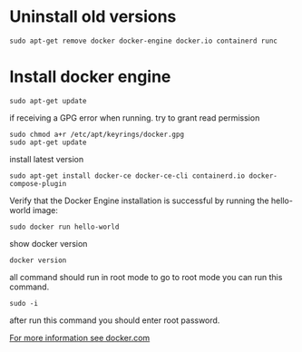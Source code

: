 # Uninstall old versions
```commandline
sudo apt-get remove docker docker-engine docker.io containerd runc
```

# Install docker engine 

```commandline
sudo apt-get update
```
if receiving a GPG error when running. try to grant read permission

```commandline
sudo chmod a+r /etc/apt/keyrings/docker.gpg
sudo apt-get update
```

install latest version
```commandline
sudo apt-get install docker-ce docker-ce-cli containerd.io docker-compose-plugin
```

Verify that the Docker Engine installation is successful by running the hello-world image:
```commandline
sudo docker run hello-world
```

show docker version
```commandline
docker version
```
all command should run in root mode to go to root mode you can run this command.
```commandline
sudo -i
```
after run this command you should enter root password.

[For more information see docker.com](https://docs.docker.com/engine/install/ubuntu/)
